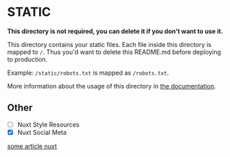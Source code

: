 # STATIC

**This directory is not required, you can delete it if you don't want to use it.**

This directory contains your static files.
Each file inside this directory is mapped to `/`.
Thus you'd want to delete this README.md before deploying to production.

Example: `/static/robots.txt` is mapped as `/robots.txt`.

More information about the usage of this directory in [the documentation](https://nuxtjs.org/guide/assets#static).

## Other

-[ ] Nuxt Style Resources
-[x] Nuxt Social Meta

[some article nuxt](https://www.telerik.com/blogs/20-nuxt-modules-with-tips-to-increase-productivity-build-web-apps-faster)



